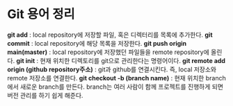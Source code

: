 # Git 용어 정리


**git add** : local repository에 저장할 파일, 혹은 디렉터리를 목록에 추가한다.
**git commit** : local repository에 해당 목록을 저장한다.
**git push origin main(master)** : local repository에 저장했던 파일들을 remote repository에 올린다.
**git init** : 현재 위치한 디렉토리를 git으로 관리한다는 명령어이다.
**git remote add origin (github repository주소)** : git과 github를 연결시킨다. 즉, local 저장소와 remote 저장소를 연결한다.
**git checkout -b (branch name)** : 현재 위치한 branch에서 새로운 branch를 만든다. branch는 여러 사람이 함께 프로젝트를 진행하게 되면 버전 관리를 하기 쉽게 해준다.